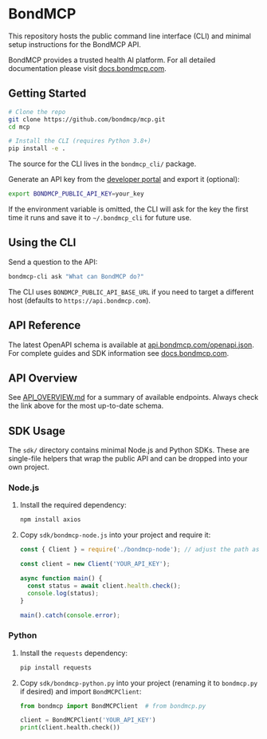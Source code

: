 # BondMCP

This repository hosts the public command line interface (CLI) and minimal setup instructions for the BondMCP API.

BondMCP provides a trusted health AI platform. For all detailed documentation please visit [docs.bondmcp.com](https://docs.bondmcp.com).

## Getting Started

```bash
# Clone the repo
git clone https://github.com/bondmcp/mcp.git
cd mcp

# Install the CLI (requires Python 3.8+)
pip install -e .
```

The source for the CLI lives in the `bondmcp_cli/` package.

Generate an API key from the [developer portal](https://api.bondmcp.com) and export it (optional):

```bash
export BONDMCP_PUBLIC_API_KEY=your_key
```

If the environment variable is omitted, the CLI will ask for the key the first
time it runs and save it to `~/.bondmcp_cli` for future use.

## Using the CLI

Send a question to the API:

```bash
bondmcp-cli ask "What can BondMCP do?"
```

The CLI uses `BONDMCP_PUBLIC_API_BASE_URL` if you need to target a different host (defaults to `https://api.bondmcp.com`).

## API Reference

The latest OpenAPI schema is available at [api.bondmcp.com/openapi.json](https://api.bondmcp.com/openapi.json).
For complete guides and SDK information see [docs.bondmcp.com](https://docs.bondmcp.com).

## API Overview

See [API_OVERVIEW.md](./API_OVERVIEW.md) for a summary of available endpoints. Always check the link above for the most up-to-date schema.

## SDK Usage

The `sdk/` directory contains minimal Node.js and Python SDKs. These are
single-file helpers that wrap the public API and can be dropped into your own
project.

### Node.js

1. Install the required dependency:

   ```bash
   npm install axios
   ```

2. Copy `sdk/bondmcp-node.js` into your project and require it:

   ```javascript
   const { Client } = require('./bondmcp-node'); // adjust the path as needed

   const client = new Client('YOUR_API_KEY');

   async function main() {
     const status = await client.health.check();
     console.log(status);
   }

   main().catch(console.error);
   ```

### Python

1. Install the `requests` dependency:

   ```bash
   pip install requests
   ```

2. Copy `sdk/bondmcp-python.py` into your project (renaming it to
   `bondmcp.py` if desired) and import `BondMCPClient`:

   ```python
   from bondmcp import BondMCPClient  # from bondmcp.py

   client = BondMCPClient('YOUR_API_KEY')
   print(client.health.check())
   ```


